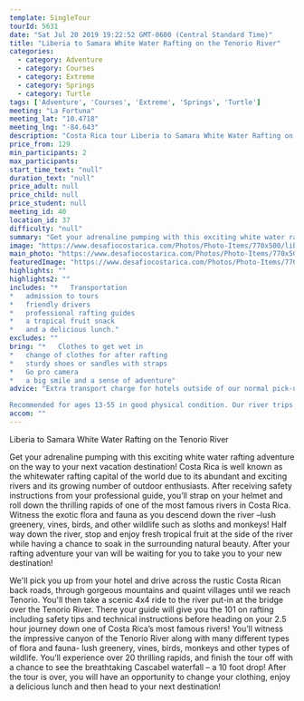 ```yaml
---
template: SingleTour
tourId: 5631
date: "Sat Jul 20 2019 19:22:52 GMT-0600 (Central Standard Time)"
title: "Liberia to Samara White Water Rafting on the Tenorio River"
categories: 
  - category: Adventure
  - category: Courses
  - category: Extreme
  - category: Springs
  - category: Turtle
tags: ['Adventure', 'Courses', 'Extreme', 'Springs', 'Turtle']
meeting: "La Fortuna"
meeting_lat: "10.4718"
meeting_lng: "-84.643"
description: "Costa Rica tour Liberia to Samara White Water Rafting on the Tenorio River, id 5631"
price_from: 129
min_participants: 2
max_participants: 
start_time_text: "null"
duration_text: "null"
price_adult: null
price_child: null
price_student: null
meeting_id: 40
location_id: 37
difficulty: "null"
summary: "Get your adrenaline pumping with this exciting white water rafting adventure on the way to your next vacation destination! Costa Rica is well known as the whitewater rafting capital of the world due to its abundant and exciting rivers and its growing number of outdoor enthusiasts. Go rafting on the beautiful Tenorio river and then your van will be waiting for you to take you to your new destination on Playa Samara!"
image: "https://www.desafiocostarica.com/Photos/Photo-Items/770x500/liberia-to-samara-rafting-on-the-tenorio-river-class-3-and-4-1411597743.jpg"
main_photo: "https://www.desafiocostarica.com/Photos/Photo-Items/770x500/liberia-to-samara-rafting-on-the-tenorio-river-class-3-and-4-1411597743.jpg"
featuredImage: "https://www.desafiocostarica.com/Photos/Photo-Items/770x500/liberia-to-samara-rafting-on-the-tenorio-river-class-3-and-4-1411597743.jpg"
highlights: ""
highlights2: ""
includes: "*   Transportation
*   admission to tours
*   friendly drivers
*   professional rafting guides
*   a tropical fruit snack
*   and a delicious lunch."
excludes: ""
bring: "*   Clothes to get wet in
*   change of clothes for after rafting
*   sturdy shoes or sandles with straps
*   Go pro camera
*   a big smile and a sense of adventure"
advice: "Extra transport charge for hotels outside of our normal pick-up zone. Please inquire to confirm hotel pick-up time and pricing. For Nosara or Punta Islita Beaches: extra charge $30.Your luggage stays in our vehicles and our driver stays with your items while you are doing your tour. We have private entrances and exits for our rafting tour locations. Extra transport charge for drop-off outside of our regular hotel zone.

Recommended for ages 13-55 in good physical condition. Our river trips run rain or shine – you’re going to get wet anyway!! If river conditions are unsuitable for the Río Tenorio, our head guide might make the call to change to a back-up river of a similar level and/or offer another tour – you're always guaranteed a fun, but safe day! You get a full refund if no tour is run."
accom: ""
---
```

Liberia to Samara White Water Rafting on the Tenorio River

Get your adrenaline pumping with this exciting white water rafting adventure on the way to your next vacation destination! Costa Rica is well known as the whitewater rafting capital of the world due to its abundant and exciting rivers and its growing number of outdoor enthusiasts. After receiving safety instructions from your professional guide, you’ll strap on your helmet and roll down the thrilling rapids of one of the most famous rivers in Costa Rica. Witness the exotic flora and fauna as you descend down the river –lush greenery, vines, birds, and other wildlife such as sloths and monkeys! Half way down the river, stop and enjoy fresh tropical fruit at the side of the river while having a chance to soak in the surrounding natural beauty. After your rafting adventure your van will be waiting for you to take you to your new destination!

We'll pick you up from your hotel and drive across the rustic Costa Rican back roads, through gorgeous mountains and quaint villages until we reach Tenorio. You'll then take a scenic 4x4 ride to the river put-in at the bridge over the Tenorio River. There your guide will give you the 101 on rafting including safety tips and technical instructions before heading on your 2.5 hour journey down one of Costa Rica’s most famous rivers! You’ll witness the impressive canyon of the Tenorio River along with many different types of flora and fauna- lush greenery, vines, birds, monkeys and other types of wildlife. You’ll experience over 20 thrilling rapids, and finish the tour off with a chance to see the breathtaking Cascabel waterfall – a 10 foot drop! After the tour is over, you will have an opportunity to change your clothing, enjoy a delicious lunch and then head to your next destination!